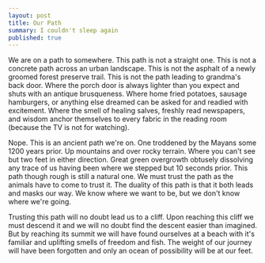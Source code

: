 ```yaml
---
layout: post
title: Our Path
summary: I couldn't sleep again
published: true
---
```

We are on a path to somewhere. This path is not a straight one. This is not a concrete path across an urban landscape. This is not the asphalt of a newly groomed forest preserve trail. This is not the path leading to grandma's back door. Where the porch door is always lighter than you expect and shuts with an antique brusqueness. Where home fried potatoes, sausage hamburgers, or anything else dreamed can be asked for and readied with excitement. Where the smell of healing salves, freshly read newspapers, and wisdom anchor themselves to every fabric in the reading room (because the TV is not for watching).

Nope. This is an ancient path we're on. One troddened by the Mayans some 1200 years prior. Up mountains and over rocky terrain. Where you can't see but two feet in either direction. Great green overgrowth obtusely dissolving any trace of us having been where we stepped but 10 seconds prior. This path though rough is still a natural one. We must trust the path as the animals have to come to trust it. The duality of this path is that it both leads and masks our way. We know where we want to be, but we don't know where we're going.

Trusting this path will no doubt lead us to a cliff. Upon reaching this cliff we must descend it and we will no doubt find the descent easier than imagined. But by reaching its summit we will have found ourselves at a beach with it's familiar and uplifting smells of freedom and fish. The weight of our journey will have been forgotten and only an ocean of possibility will be at our feet.
